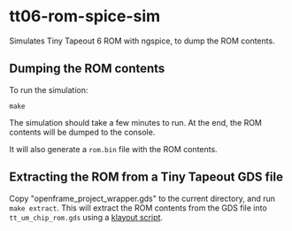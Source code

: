 # tt06-rom-spice-sim

Simulates Tiny Tapeout 6 ROM with ngspice, to dump the ROM contents.

## Dumping the ROM contents

To run the simulation:

```
make
```

The simulation should take a few minutes to run. At the end, the ROM contents will be dumped to the console.

It will also generate a `rom.bin` file with the ROM contents.

## Extracting the ROM from a Tiny Tapeout GDS file

Copy "openframe_project_wrapper.gds" to the current directory, and run `make extract`. This will extract the ROM contents from the GDS file into `tt_um_chip_rom.gds` using a [klayout script](./rom_extract.py).
